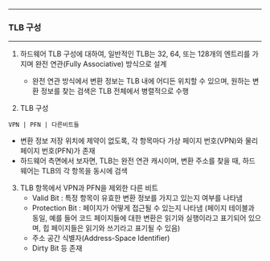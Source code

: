 -----
### TLB 구성
-----
1. 하드웨어 TLB 구성에 대하여, 일반적인 TLB는 32, 64, 또는 128개의 엔트리를 가지며 완전 연관(Fully Associative) 방식으로 설계
   - 완전 연관 방식에서 변환 정보는 TLB 내에 어디든 위치할 수 있으며, 원하는 변환 정보를 찾는 검색은 TLB 전체에서 병렬적으로 수행

2. TLB 구성
```
VPN | PFN | 다른비트들
```
   - 변환 정보 저장 위치에 제약이 없도록, 각 항목마다 가상 페이지 번호(VPN)와 물리 페이지 번호(PFN)가 존재
   - 하드웨어 측면에서 보자면, TLB는 완전 연관 캐시이며, 변환 주소를 찾을 때, 하드웨어는 TLB의 각 항목을 동시에 검색

3. TLB 항목에서 VPN과 PFN을 제외한 다른 비트
   - Valid Bit : 특정 항목이 유효한 변환 정보를 가지고 있는지 여부를 나타냄
   - Protection Bit : 페이지가 어떻게 접근될 수 있는지 나타냄 (페이지 테이블과 동일, 예를 들어 코드 페이지들에 대한 변환은 읽기와 실행이라고 표기되어 있으며, 힙 페이지들은 읽기와 쓰기라고 표기될 수 있음)
   - 주소 공간 식별자(Address-Space Identifier)
   - Dirty Bit 등 존재

